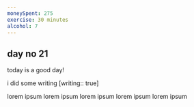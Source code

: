 ```yaml
---
moneySpent: 275
exercise: 30 minutes
alcohol: 7
---
```

## day no 21
today is a good day!
 

i did some writing [writing:: true]

lorem ipsum lorem ipsum lorem ipsum lorem ipsum lorem ipsum
